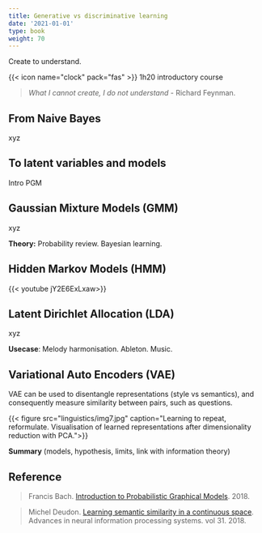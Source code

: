 ```yaml
---
title: Generative vs discriminative learning
date: '2021-01-01'
type: book
weight: 70
---
```


Create to understand.

<!--more-->

{{< icon name="clock" pack="fas" >}} 1h20 introductory course

> <i> What I cannot create, I do not understand </i> - Richard Feynman.

## From Naive Bayes

xyz

## To latent variables and models

Intro PGM

## Gaussian Mixture Models (GMM)

xyz

**Theory:** Probability review. Bayesian learning.

## Hidden Markov Models (HMM)

{{< youtube jY2E6ExLxaw>}}

## Latent Dirichlet Allocation (LDA)

xyz

**Usecase**: Melody harmonisation. Ableton. Music.

## Variational Auto Encoders (VAE)

VAE can be used to disentangle representations (style vs semantics), and consequently measure similarity between pairs, such as questions.

{{< figure src="linguistics/img7.jpg" caption="Learning to repeat, reformulate. Visualisation of learned representations after dimensionality reduction with PCA.">}}

**Summary** (models, hypothesis, limits, link with information theory)

## Reference

> Francis Bach. [Introduction to Probabilistic Graphical Models](https://www.di.ens.fr/~fbach/courses/fall2018/). 2018.

> Michel Deudon. [Learning semantic similarity in a continuous space](https://proceedings.neurips.cc/paper/2018/hash/97e8527feaf77a97fc38f34216141515-Abstract.html). Advances in neural information processing systems. vol 31. 2018.
